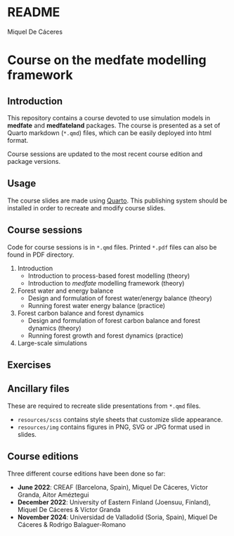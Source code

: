 README
================
Miquel De Cáceres

# Course on the medfate modelling framework

## Introduction

This repository contains a course devoted to use simulation models in
**medfate** and **medfateland** packages. The course is presented as a
set of Quarto markdown (`*.qmd`) files, which can be easily deployed
into html format.

Course sessions are updated to the most recent course edition and
package versions.

## Usage

The course slides are made using [Quarto](https://quarto.org/). This
publishing system should be installed in order to recreate and modify
course slides.

## Course sessions

Code for course sessions is in `*.qmd` files. Printed `*.pdf` files can
also be found in PDF directory.

1.  Introduction
    - Introduction to process-based forest modelling (theory)
    - Introduction to *medfate* modelling framework (theory)
2.  Forest water and energy balance
    - Design and formulation of forest water/energy balance (theory)
    - Running forest water energy balance (practice)
3.  Forest carbon balance and forest dynamics
    - Design and formulation of forest carbon balance and forest
      dynamics (theory)
    - Running forest growth and forest dynamics (practice)
4.  Large-scale simulations

## Exercises

## Ancillary files

These are required to recreate slide presentations from `*.qmd` files.

- `resources/scss` contains style sheets that customize slide
  appearance.
- `resources/img` contains figures in PNG, SVG or JPG format used in
  slides.

## Course editions

Three different course editions have been done so far:

- **June 2022**: CREAF (Barcelona, Spain), Miquel De Cáceres, Víctor
  Granda, Aitor Améztegui
- **December 2022**: University of Eastern Finland (Joensuu, Finland),
  Miquel De Cáceres & Víctor Granda
- **November 2024**: Universidad de Valladolid (Soria, Spain), Miquel De
  Cáceres & Rodrigo Balaguer-Romano
